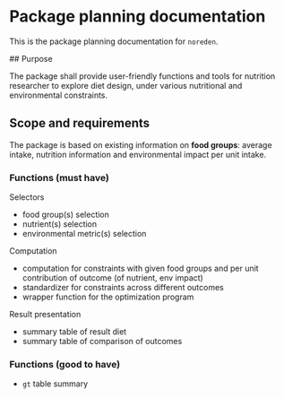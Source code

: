 # Package planning documentation

This is the package planning documentation for `noreden`. 


## Purpose

The package shall provide user-friendly functions and tools for nutrition researcher to explore diet design, under various nutritional and environmental constraints.

## Scope and requirements

The package is based on existing information on **food groups**: average intake, nutrition information and environmental impact per unit intake.

### Functions (must have)

Selectors 

* food group(s) selection 
* nutrient(s) selection
* environmental metric(s) selection

Computation

* computation for constraints with given food groups and per unit contribution of outcome (of nutrient, env impact)
* standardizer for constraints across different outcomes
* wrapper function for the optimization program

Result presentation

* summary table of result diet
* summary table of comparison of outcomes


### Functions (good to have)

* `gt` table summary 







